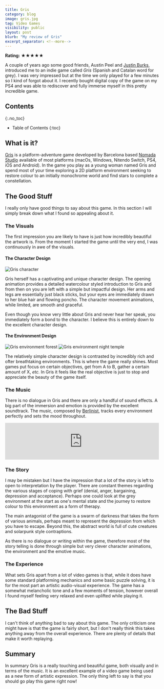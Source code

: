 ```yaml
---
title: Gris
category: blog
image: gris.jpg
tag: Video Games
visibility: public
layout: post
blurb: "My review of Gris"
excerpt_separator: <!--more-->
---
```


**Rating:** ★★★★★

A couple of years ago some good friends, Austin Peel and [Justin Burks](https://www.birdhousebranding.com/), introduced me to an indie game called *Gris* (Spanish and Catalan word for grey). I was very impressed but at the time we only played for a few minutes so I kind of forgot about it. I recently bought digital copy of the game on my PS4 and was able to rediscover and fully immerse myself in this pretty incredible game.

## Contents
{:.no_toc}

* Table of Contents
{:toc}

## What is it?

[Gris](https://en.wikipedia.org/wiki/Gris) is a platform-adventure game developed by Barcelona based [Nomada Studio](https://nomada.studio/) available of most platforms (macOs, Windows, Nitendo Switch, PS4, iOS and Android). In the game you play as a young woman named Gris and spend most of your time exploring a 2D platform environment seeking to restore colour to an initially monochrome world and find stars to complete a constellation.

## The Good Stuff

I really only have good things to say about this game. In this section I will simply break down what I found so appealing about it.

### The Visuals

The first impression you are likely to have is just how incredibly beautiful the artwork is. From the moment I started the game until the very end, I was continuously in awe of the visuals.

#### The Character Design

<img src="https://images-wixmp-ed30a86b8c4ca887773594c2.wixmp.com/f/b445c940-b7ae-4186-8c7a-5e23c46ee970/da1l7ve-72a45d5c-a278-4a11-9e0a-ef3d474b5154.gif?token=eyJ0eXAiOiJKV1QiLCJhbGciOiJIUzI1NiJ9.eyJzdWIiOiJ1cm46YXBwOiIsImlzcyI6InVybjphcHA6Iiwib2JqIjpbW3sicGF0aCI6IlwvZlwvYjQ0NWM5NDAtYjdhZS00MTg2LThjN2EtNWUyM2M0NmVlOTcwXC9kYTFsN3ZlLTcyYTQ1ZDVjLWEyNzgtNGExMS05ZTBhLWVmM2Q0NzRiNTE1NC5naWYifV1dLCJhdWQiOlsidXJuOnNlcnZpY2U6ZmlsZS5kb3dubG9hZCJdfQ.s9FtaO8x8-5eAu2MqFFUJxmJiyPY5rm-KheZU1s1gww" class="in-post-content-image" alt="Gris character">

Gris herself has a captivating and unique character design. The opening animation provides a detailed watercolour styled introduction to Gris and from then on you are left with a simple but impactful design. Her arms and legs are essentially just black sticks, but your eyes are immediately drawn to her blue hair and flowing poncho. The character movement animations, while limited, are smooth and graceful.

Even though you know very little about Gris and never hear her speak, you immediately form a bond to the character. I believe this is entirely down to the excellent character design.

#### The Environment Design

<img src="https://www.thisiscolossal.com/wp-content/uploads/2018/09/Gris-2.jpg" class="in-post-content-image" alt="Gris environment forest">

<img src="https://assets.rockpapershotgun.com/images/2018/12/GRIS-o.jpg" class="in-post-content-image" alt="Gris environment night temple">

The relatively simple character design is contrasted by incredibly rich and ofter breathtaking environments. This is where the game really shines. Most games put focus on certain objectives, get from A to B, gather a certain amount of X, *etc.* In Gris it feels like the real objective is just to stop and appreciate the beauty of the game itself.

### The Music

There is no dialogue in Gris and there are only a handful of sound effects. A big part of the immersion and emotion is provided by the excellent soundtrack. The music, composed by [Berlinist](https://www.berlinistmusic.com/), tracks every environment perfectly and sets the mood throughout.

<div style="max-width: 700px;">
  <div style="left: 0; width: 100%; height: 120px; position: relative;">
    <iframe style="border: 0; width: 100%; height: 120px;" src="https://bandcamp.com/EmbeddedPlayer/album=1371494056/size=large/bgcol=ffffff/linkcol=0687f5/tracklist=false/artwork=small/track=2144475015/transparent=true/" seamless><a href="https://berlinistband.bandcamp.com/album/gris-original-soundtrack">Gris (Original Soundtrack) by Berlinist</a></iframe>
  </div>
</div>

### The Story

I may be mistaken but I have the impression that a lot of the story is left to open to interpretation by the player. There are constant themes regarding the various stages of coping with grief (denial, anger, bargaining, depression and acceptance). Perhaps one could look at the grey environment at the start as one's mental state and the journey to restore colour to this environment as a form of therapy.

The main antagonist of the game is a swarm of darkness that takes the form of various animals, perhaps meant to represent the depression from which you have to escape. Beyond this, the abstract world is full of cute creatures and solarpunk style contraptions.

As there is no dialogue or writing within the game, therefore most of the story telling is done through simple but very clever character animations, the environment and the emotive music.

### The Experience

What sets Gris apart from a lot of video games is that, while it does have some standard platforming mechanics and some basic puzzle solving, it is for the most part an artistic audio-visual experience. The game has a somewhat melancholic tone and a few moments of tension, however overall I found myself feeling very relaxed and even uplifted while playing it.

## The Bad Stuff

I can't think of anything bad to say about this game. The only criticism one might have is that the game is fairly short, but I don't really think this takes anything away from the overall experience. There are plenty of details that make it worth replaying.

## Summary

In summary Gris is a really touching and beautiful game, both visually and in terms of the music. It is an excellent example of a video game being used as a new form of artistic expression. The only thing left to say is that you should go play this game right now!
